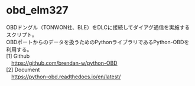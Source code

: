 # obd_elm327
OBDドングル（TONWON社、BLE）をDLCに接続してダイアグ通信を実施するスクリプト。  
OBDポートからのデータを扱うためのPythonライブラリであるPython-OBDを利用する。  
[1] Github  
　https://github.com/brendan-w/python-OBD  
[2] Document  
　https://python-obd.readthedocs.io/en/latest/  

